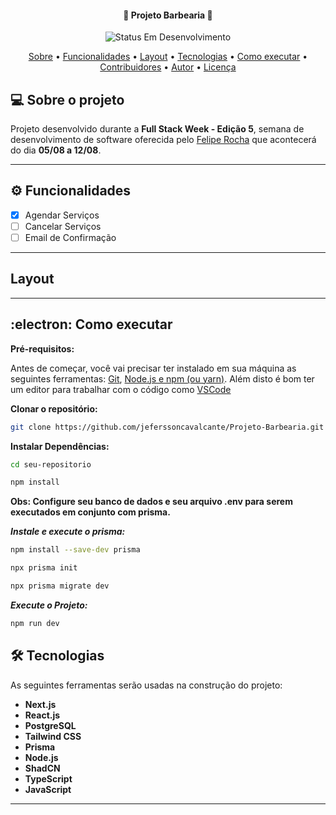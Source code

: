 <h4 align="center"> 
	🚧 Projeto Barbearia 🚧
</h4>

<p align="center">
	<img alt="Status Em Desenvolvimento" src="https://img.shields.io/badge/STATUS-EM%20DESENVOLVIMENTO-green">
    <!--<img alt="Status Concluído" src="https://img.shields.io/badge/STATUS-CONCLU%C3%8DDO-brightgreen">-->
</p>

<p align="center">
    <a href="#-sobre-o-projeto">Sobre</a> •
    <a href="#-funcionalidades">Funcionalidades</a> •
    <a href="#-layout">Layout</a> • 
    <a href="#-tecnologias">Tecnologias</a> • 
    <a href="#-como-executar-o-projeto">Como executar</a> • 
    <a href="#-contribuidores">Contribuidores</a> • 
    <a href="#-autor">Autor</a> • 
    <a href="#user-content--licença">Licença</a>
</p>

## 💻 Sobre o projeto

Projeto desenvolvido durante a **Full Stack Week - Edição 5**, semana de desenvolvimento de software oferecida pelo [Felipe Rocha](https://github.com/felipemotarocha) que acontecerá do dia **05/08 a 12/08**.

---

## ⚙️ Funcionalidades 

- [x] Agendar Serviços
- [ ] Cancelar Serviços
- [ ] Email de Confirmação

---

## Layout


---

## :electron: Como executar

**Pré-requisitos:**

Antes de começar, você vai precisar ter instalado em sua máquina as seguintes ferramentas:
[Git](https://git-scm.com), [Node.js e npm (ou yarn)](https://nodejs.org/en/). 
Além disto é bom ter um editor para trabalhar com o código como [VSCode](https://code.visualstudio.com/)

**Clonar o repositório:**

```bash
git clone https://github.com/jeferssoncavalcante/Projeto-Barbearia.git
```

**Instalar Dependências:**

```bash
cd seu-repositorio

npm install
```

**Obs: Configure seu banco de dados e seu arquivo .env para serem executados em conjunto com prisma.**

***Instale e execute o prisma:***

```bash
npm install --save-dev prisma

npx prisma init

npx prisma migrate dev
```

***Execute o Projeto:***

```bash
npm run dev
```

## 🛠 Tecnologias

As seguintes ferramentas serão usadas na construção do projeto:

- **Next.js**
- **React.js**
- **PostgreSQL**
- **Tailwind CSS**
- **Prisma**
- **Node.js**
- **ShadCN**
- **TypeScript**
- **JavaScript**

---